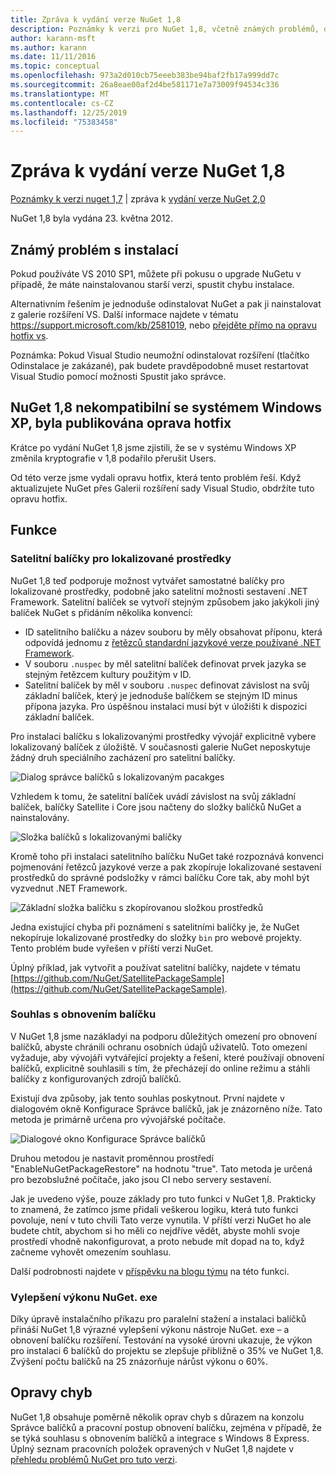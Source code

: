 ```yaml
---
title: Zpráva k vydání verze NuGet 1,8
description: Poznámky k verzi pro NuGet 1,8, včetně známých problémů, oprav chyb, přidaných funkcí a chcete odeslat obecnou.
author: karann-msft
ms.author: karann
ms.date: 11/11/2016
ms.topic: conceptual
ms.openlocfilehash: 973a2d010cb75eeeb383be94baf2fb17a999dd7c
ms.sourcegitcommit: 26a8eae00af2d4be581171e7a73009f94534c336
ms.translationtype: MT
ms.contentlocale: cs-CZ
ms.lasthandoff: 12/25/2019
ms.locfileid: "75383458"
---
```

# <a name="nuget-18-release-notes"></a>Zpráva k vydání verze NuGet 1,8

[Poznámky k verzi nuget 1,7](../release-notes/nuget-1.7.md) | zpráva k [vydání verze NuGet 2,0](../release-notes/nuget-2.0.md)

NuGet 1,8 byla vydána 23. května 2012.

## <a name="known-installation-issue"></a>Známý problém s instalací
Pokud používáte VS 2010 SP1, můžete při pokusu o upgrade NuGetu v případě, že máte nainstalovanou starší verzi, spustit chybu instalace.

Alternativním řešením je jednoduše odinstalovat NuGet a pak ji nainstalovat z galerie rozšíření VS.  Další informace najdete v tématu <https://support.microsoft.com/kb/2581019>, nebo [přejděte přímo na opravu hotfix vs](http://bit.ly/vsixcertfix).

Poznámka: Pokud Visual Studio neumožní odinstalovat rozšíření (tlačítko Odinstalace je zakázané), pak budete pravděpodobně muset restartovat Visual Studio pomocí možnosti Spustit jako správce.

## <a name="nuget-18-incompatible-with-windows-xp-hotfix-published"></a>NuGet 1,8 nekompatibilní se systémem Windows XP, byla publikována oprava hotfix

Krátce po vydání NuGet 1,8 jsme zjistili, že se v systému Windows XP změnila kryptografie v 1,8 podařilo přerušit Users.

Od této verze jsme vydali opravu hotfix, která tento problém řeší.  Když aktualizujete NuGet přes Galerii rozšíření sady Visual Studio, obdržíte tuto opravu hotfix.

## <a name="features"></a>Funkce

### <a name="satellite-packages-for-localized-resources"></a>Satelitní balíčky pro lokalizované prostředky
NuGet 1,8 teď podporuje možnost vytvářet samostatné balíčky pro lokalizované prostředky, podobně jako satelitní možnosti sestavení .NET Framework.  Satelitní balíček se vytvoří stejným způsobem jako jakýkoli jiný balíček NuGet s přidáním několika konvencí:

* ID satelitního balíčku a název souboru by měly obsahovat příponu, která odpovídá jednomu z [řetězců standardní jazykové verze používané .NET Framework](https://docs.microsoft.com/openspecs/windows_protocols/ms-lcid/a9eac961-e77d-41a6-90a5-ce1a8b0cdb9c).
* V souboru `.nuspec` by měl satelitní balíček definovat prvek jazyka se stejným řetězcem kultury použitým v ID.
* Satelitní balíček by měl v souboru `.nuspec` definovat závislost na svůj základní balíček, který je jednoduše balíčkem se stejným ID minus přípona jazyka.  Pro úspěšnou instalaci musí být v úložišti k dispozici základní balíček.

Pro instalaci balíčku s lokalizovanými prostředky vývojář explicitně vybere lokalizovaný balíček z úložiště. V současnosti galerie NuGet neposkytuje žádný druh speciálního zacházení pro satelitní balíčky.

![Dialog správce balíčků s lokalizovaným pacakges](./media/dlg-w-loc-packs.png)

Vzhledem k tomu, že satelitní balíček uvádí závislost na svůj základní balíček, balíčky Satellite i Core jsou načteny do složky balíčků NuGet a nainstalovány.

![Složka balíčků s lokalizovanými balíčky](./media/fldr-loc-packs.png)

Kromě toho při instalaci satelitního balíčku NuGet také rozpoznává konvenci pojmenování řetězců jazykové verze a pak zkopíruje lokalizované sestavení prostředků do správné podsložky v rámci balíčku Core tak, aby mohl být vyzvednut .NET Framework.

![Základní složka balíčku s zkopírovanou složkou prostředků](./media/fldr-copied-loc.png)

Jedna existující chyba při poznámení s satelitními balíčky je, že NuGet nekopíruje lokalizované prostředky do složky `bin` pro webové projekty.  Tento problém bude vyřešen v příští verzi NuGet.

Úplný příklad, jak vytvořit a používat satelitní balíčky, najdete v tématu [https://github.com/NuGet/SatellitePackageSample](https://github.com/NuGet/SatellitePackageSample).

### <a name="package-restore-consent"></a>Souhlas s obnovením balíčku
V NuGet 1,8 jsme nazákladyi na podporu důležitých omezení pro obnovení balíčků, abyste chránili ochranu osobních údajů uživatelů. Toto omezení vyžaduje, aby vývojáři vytvářející projekty a řešení, které používají obnovení balíčků, explicitně souhlasili s tím, že přecházejí do online režimu a stáhli balíčky z konfigurovaných zdrojů balíčků.

Existují dva způsoby, jak tento souhlas poskytnout. První najdete v dialogovém okně Konfigurace Správce balíčků, jak je znázorněno níže.  Tato metoda je primárně určena pro vývojářské počítače.

![Dialogové okno Konfigurace Správce balíčků](./media/pr-consent-configdlg.png)

Druhou metodou je nastavit proměnnou prostředí "EnableNuGetPackageRestore" na hodnotu "true".  Tato metoda je určená pro bezobslužné počítače, jako jsou CI nebo servery sestavení.

Jak je uvedeno výše, pouze základy pro tuto funkci v NuGet 1,8.  Prakticky to znamená, že zatímco jsme přidali veškerou logiku, která tuto funkci povoluje, není v tuto chvíli Tato verze vynutila. V příští verzi NuGet ho ale budete chtít, abychom si ho měli co nejdříve vědět, abyste mohli svoje prostředí vhodně nakonfigurovat, a proto nebude mít dopad na to, když začneme vyhovět omezením souhlasu.

Další podrobnosti najdete v [příspěvku na blogu týmu](http://blog.nuget.org/20120518/package-restore-and-consent.html) na této funkci.

### <a name="nugetexe-performance-improvements"></a>Vylepšení výkonu NuGet. exe
Díky úpravě instalačního příkazu pro paralelní stažení a instalaci balíčků přináší NuGet 1,8 výrazné vylepšení výkonu nástroje NuGet. exe – a obnovení balíčku rozšíření.  Testování na vysoké úrovni ukazuje, že výkon pro instalaci 6 balíčků do projektu se zlepšuje přibližně o 35% ve NuGet 1,8.  Zvýšení počtu balíčků na 25 znázorňuje nárůst výkonu o 60%.

## <a name="bug-fixes"></a>Opravy chyb
NuGet 1,8 obsahuje poměrně několik oprav chyb s důrazem na konzolu Správce balíčků a pracovní postup obnovení balíčku, zejména v případě, že se týká souhlasu s obnovením balíčků a integrace s Windows 8 Express.
Úplný seznam pracovních položek opravených v NuGet 1,8 najdete v [přehledu problémů NuGet pro tuto verzi](http://nuget.codeplex.com/workitem/list/advanced?keyword=&status=Closed&type=All&priority=All&release=NuGet%201.8&assignedTo=All&component=All&sortField=Votes&sortDirection=Descending&page=0).
